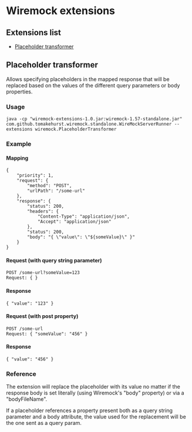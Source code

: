 # Wiremock extensions

## Extensions list

* [Placeholder transformer](#placeholder-transformer)

## Placeholder transformer

Allows specifying placeholders in the mapped response that will be replaced based on the values of the different query parameters or body properties.


### Usage

```
java -cp "wiremock-extensions-1.0.jar:wiremock-1.57-standalone.jar" com.github.tomakehurst.wiremock.standalone.WireMockServerRunner --extensions wiremock.PlaceholderTransformer
```

### Example

#### Mapping
```
{
	"priority": 1,
	"request": {
		"method": "POST",
		"urlPath": "/some-url"
	},
	"response": {
		"status": 200,
		"headers": {
			"Content-Type": "application/json",
			"Accept": "application/json"
		},
		"status": 200,
		"body": "{ \"value\": \"${someValue}\" }"
	}
}
```

#### Request (with query string parameter)

```
POST /some-url?someValue=123
Request: { }
```

#### Response

```
{ "value": "123" }
```

#### Request (with post property)

```
POST /some-url
Request: { "someValue": "456" }
```

#### Response

```
{ "value": "456" }
```

### Reference

The extension will replace the placeholder with its value no matter if the response body is set literally (using Wiremock's "body" property) or via a "bodyFileName".

If a placeholder references a property present both as a query string parameter and a body attribute, the value used for the replacement will be the one sent as a query param.
